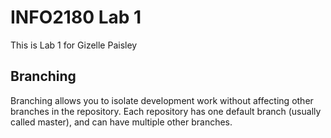 # INFO2180 Lab 1
This is Lab 1 for Gizelle Paisley

## Branching
Branching allows you to isolate development work without
affecting other branches in the repository. Each repository
has one default branch (usually called master), and can have
multiple other branches.